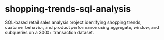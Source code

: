 # shopping-trends-sql-analysis
SQL-based retail sales analysis project identifying shopping trends, customer behavior, and product performance using aggregate, window, and subqueries on a 3000+ transaction dataset.

